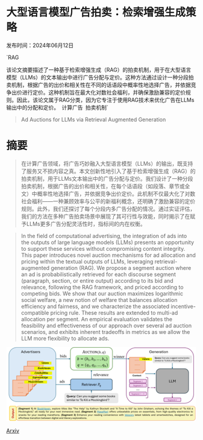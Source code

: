 # 大型语言模型广告拍卖：检索增强生成策略

发布时间：2024年06月12日

`RAG

该论文摘要描述了一种基于检索增强生成（RAG）的拍卖机制，用于在大型语言模型（LLMs）的文本输出中进行广告分配与定价。这种方法通过设计一种分段拍卖机制，根据广告的出价和相关性在不同的话语段中概率性地选择广告，并依据竞争出价进行定价。这种机制旨在最大化对数社会福利，并确保激励兼容的定价规则。因此，该论文属于RAG分类，因为它专注于使用RAG技术来优化广告在LLMs输出中的分配和定价。` `计算广告` `拍卖机制`

> Ad Auctions for LLMs via Retrieval Augmented Generation

# 摘要

> 在计算广告领域，将广告巧妙融入大型语言模型（LLMs）的输出，既支持了服务又不损内容之真。本文创新性地引入了基于检索增强生成（RAG）的拍卖机制，用于LLMs文本输出中的广告分配与定价。我们设计了一种分段拍卖机制，根据广告的出价和相关性，在每个话语段（如段落、章节或全文）中概率性地选择广告，并依据竞争出价定价。此机制不仅最大化了对数社会福利——一种兼顾效率与公平的新福利概念，还明确了激励兼容的定价规则。此外，我们还探讨了每个分段内多广告分配的情况。通过实证评估，我们的方法在多种广告拍卖场景中展现了其可行性与效能，同时揭示了在赋予LLMs更多广告分配灵活性时，指标间的内在权衡。

> In the field of computational advertising, the integration of ads into the outputs of large language models (LLMs) presents an opportunity to support these services without compromising content integrity. This paper introduces novel auction mechanisms for ad allocation and pricing within the textual outputs of LLMs, leveraging retrieval-augmented generation (RAG). We propose a segment auction where an ad is probabilistically retrieved for each discourse segment (paragraph, section, or entire output) according to its bid and relevance, following the RAG framework, and priced according to competing bids. We show that our auction maximizes logarithmic social welfare, a new notion of welfare that balances allocation efficiency and fairness, and we characterize the associated incentive-compatible pricing rule. These results are extended to multi-ad allocation per segment. An empirical evaluation validates the feasibility and effectiveness of our approach over several ad auction scenarios, and exhibits inherent tradeoffs in metrics as we allow the LLM more flexibility to allocate ads.

![大型语言模型广告拍卖：检索增强生成策略](../../../paper_images/2406.09459/x1.png)

[Arxiv](https://arxiv.org/abs/2406.09459)